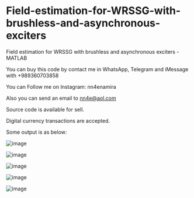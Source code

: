 # Field-estimation-for-WRSSG-with-brushless-and-asynchronous-exciters
Field estimation for WRSSG with brushless and asynchronous exciters - MATLAB

You can buy this code by contact me in WhatsApp, Telegram and iMessage with +989360703858

You can Follow me on Instagram: nn4enamira

Also you can send an email to nn4e@aol.com

Source code is available for sell.

Digital currency transactions are accepted.

Some output is as below:

![image](https://github.com/user-attachments/assets/5f9ac59f-9278-4d9a-817d-e1a51ee77361)

![image](https://github.com/user-attachments/assets/b0eee878-7089-41de-81f8-885a9bb3bab7)

![image](https://github.com/user-attachments/assets/3e2f3961-60cc-45ee-be13-760576de1c1d)

![image](https://github.com/user-attachments/assets/b38fde01-def4-4ba0-ac16-74eec650f32e)

![image](https://github.com/user-attachments/assets/f667953d-741e-49e3-a1d1-a020b805bcf9)





